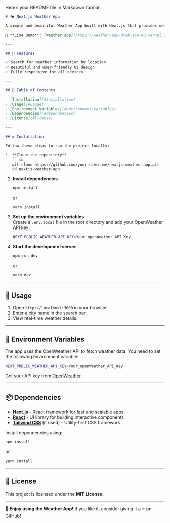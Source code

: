Here’s your README file in Markdown format:  

```md
# 🌤 Next.js Weather App

A simple and beautiful Weather App built with Next.js that provides weather information based on user-searched locations. The app fetches real-time weather data from the OpenWeather API and presents it in an intuitive, responsive UI.

🚀 **Live Demo**: [Weather App](https://weather-app-drab-tau-40.vercel.app)

---

## 📌 Features

✅ Search for weather information by location  
✅ Beautiful and user-friendly UI design  
✅ Fully responsive for all devices  

---

## 📂 Table of Contents

- [Installation](#installation)
- [Usage](#usage)
- [Environment Variables](#environment-variables)
- [Dependencies](#dependencies)
- [License](#license)

---

## ⚙️ Installation

Follow these steps to run the project locally:

1. **Clone the repository**  
   ```sh
   git clone https://github.com/your-username/nextjs-weather-app.git
   cd nextjs-weather-app
   ```

2. **Install dependencies**  
   ```sh
   npm install
   ```
   or  
   ```sh
   yarn install
   ```

3. **Set up the environment variables**  
   Create a `.env.local` file in the root directory and add your OpenWeather API key:  
   ```sh
   NEXT_PUBLIC_WEATHER_API_KEY=Your_openWeather_API_Key
   ```

4. **Start the development server**  
   ```sh
   npm run dev
   ```
   or  
   ```sh
   yarn dev
   ```

---

## 🚀 Usage

1. Open `http://localhost:3000` in your browser.
2. Enter a city name in the search bar.
3. View real-time weather details.

---

## 🔑 Environment Variables

The app uses the OpenWeather API to fetch weather data. You need to set the following environment variable:

```sh
NEXT_PUBLIC_WEATHER_API_KEY=Your_openWeather_API_Key
```

Get your API key from [OpenWeather](https://openweathermap.org/api).

---

## 📦 Dependencies

- **[Next.js](https://nextjs.org/)** - React framework for fast and scalable apps  
- **[React](https://reactjs.org/)** - UI library for building interactive components  
- **[Tailwind CSS](https://tailwindcss.com/)** (if used) - Utility-first CSS framework  

Install dependencies using:

```sh
npm install
```
or  
```sh
yarn install
```

---

## 📜 License

This project is licensed under the **MIT License**.

---

🌟 **Enjoy using the Weather App!** If you like it, consider giving it a ⭐ on GitHub!

```

